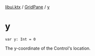 [libui.ktx](../README.md) / [GridPane](README.md) / [y](y.md)

# y

`var y: Int = 0`

The y-coordinate of the Control's location.
